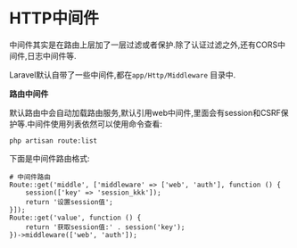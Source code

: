 # HTTP中间件

中间件其实是在路由上层加了一层过滤或者保护.除了认证过滤之外,还有CORS中间件,日志中间件等.

Laravel默认自带了一些中间件,都在`app/Http/Middleware` 目录中.

**路由中间件**

默认路由中会自动加载路由服务,默认引用web中间件,里面会有session和CSRF保护等.中间件使用列表依然可以使用命令查看:

```
php artisan route:list
```

下面是中间件路由格式:

```
# 中间件路由
Route::get('middle', ['middleware' => ['web', 'auth'], function () {
    session(['key' => 'session_kkk']);
    return '设置session值';
}]);
Route::get('value', function () {
    return '获取session值:' . session('key');
})->middleware(['web', 'auth']);
```

